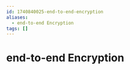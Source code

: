 ```yaml
---
id: 1740840025-end-to-end-encryption
aliases:
  - end-to-end Encryption
tags: []
---
```


# end-to-end Encryption
